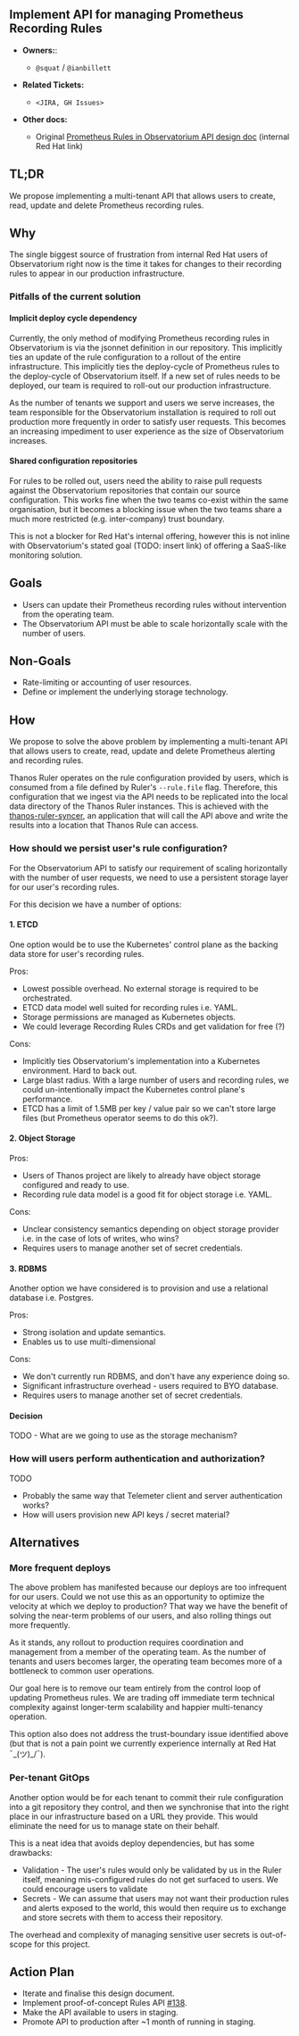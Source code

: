 ## Implement API for managing Prometheus Recording Rules

* **Owners:**:
  * `@squat` / `@ianbillett`

* **Related Tickets:**
  * `<JIRA, GH Issues>`

* **Other docs:**
  * Original [Prometheus Rules in Observatorium API design doc](https://docs.google.com/document/d/1F9Cw6I4qFs__0Dcm19xvxJqRBCAGQBBggYg_PQSV_-g/edit#heading=h.cp0jmcyfj3) (internal Red Hat link)

## TL;DR

We propose implementing a multi-tenant API that allows users to create, read, update and delete Prometheus recording rules.

## Why

The single biggest source of frustration from internal Red Hat users of Observatorium right now is the time it takes for changes to their recording rules to appear in our production infrastructure.

### Pitfalls of the current solution

#### Implicit deploy cycle dependency

Currently, the only method of modifying Prometheus recording rules in Observatorium is via the jsonnet definition in our repository. This implicitly ties an update of the rule configuration to a rollout of the entire infrastructure. This implicitly ties the deploy-cycle of Prometheus rules to the deploy-cycle of Observatorium itself. If a new set of rules needs to be deployed, our team is required to roll-out our production infrastructure.

As the number of tenants we support and users we serve increases, the team responsible for the Observatorium installation is required to roll out production more frequently in order to satisfy user requests. This becomes an increasing impediment to user experience as the size of Observatorium increases.

#### Shared configuration repositories

For rules to be rolled out, users need the ability to raise pull requests against the Observatorium repositories that contain our source configuration. This works fine when the two teams co-exist within the same organisation, but it becomes a blocking issue when the two teams share a much more restricted (e.g. inter-company) trust boundary.

This is not a blocker for Red Hat's internal offering, however this is not inline with Observatorium's stated goal (TODO: insert link) of offering a SaaS-like monitoring solution.

## Goals

* Users can update their Prometheus recording rules without intervention from the operating team.
* The Observatorium API must be able to scale horizontally scale with the number of users.

## Non-Goals

* Rate-limiting or accounting of user resources.
* Define or implement the underlying storage technology.

## How

We propose to solve the above problem by implementing a multi-tenant API that allows users to create, read, update and delete Prometheus alerting and recording rules.

Thanos Ruler operates on the rule configuration provided by users, which is consumed from a file defined by Ruler's `--rule.file` flag. Therefore, this configuration that we ingest via the API needs to be replicated into the local data directory of the Thanos Ruler instances. This is achieved with the [thanos-ruler-syncer](https://github.com/observatorium/thanos-rule-syncer), an application that will call the API above and write the results into a location that Thanos Rule can access.

### How should we persist user's rule configuration?

For the Observatorium API to satisfy our requirement of scaling horizontally with the number of user requests, we need to use a persistent storage layer for our user's recording rules.

For this decision we have a number of options:

#### 1. ETCD

One option would be to use the Kubernetes' control plane as the backing data store for user's recording rules.

Pros:
* Lowest possible overhead. No external storage is required to be orchestrated.
* ETCD data model well suited for recording rules i.e. YAML.
* Storage permissions are managed as Kubernetes objects.
* We could leverage Recording Rules CRDs and get validation for free (?)

Cons:
* Implicitly ties Observatorium's implementation into a Kubernetes environment. Hard to back out.
* Large blast radius. With a large number of users and recording rules, we could un-intentionally impact the Kubernetes control plane's performance.
* ETCD has a limit of 1.5MB per key / value pair so we can't store large files (but Prometheus operator seems to do this ok?).

#### 2. Object Storage

Pros:
* Users of Thanos project are likely to already have object storage configured and ready to use.
* Recording rule data model is a good fit for object storage i.e. YAML.

Cons:
* Unclear consistency semantics depending on object storage provider i.e. in the case of lots of writes, who wins?
* Requires users to manage another set of secret credentials.

#### 3. RDBMS

Another option we have considered is to provision and use a relational database i.e. Postgres.

Pros:
* Strong isolation and update semantics.
* Enables us to use multi-dimensional

Cons:
* We don't currently run RDBMS, and don't have any experience doing so.
* Significant infrastructure overhead - users required to BYO database.
* Requires users to manage another set of secret credentials.

#### Decision

TODO - What are we going to use as the storage mechanism?

### How will users perform authentication and authorization?

TODO
* Probably the same way that Telemeter client and server authentication works?
* How will users provision new API keys / secret material?

## Alternatives

### More frequent deploys

The above problem has manifested because our deploys are too infrequent for our users. Could we not use this as an opportunity to optimize the velocity at which we deploy to production? That way we have the benefit of solving the near-term problems of our users, and also rolling things out more frequently.

As it stands, any rollout to production requires coordination and management from a member of the operating team. As the number of tenants and users becomes larger, the operating team becomes more of a bottleneck to common user operations.

Our goal here is to remove our team entirely from the control loop of updating Prometheus rules. We are trading off immediate term technical complexity against longer-term scalability and happier multi-tenancy operation.

This option also does not address the trust-boundary issue identified above (but that is not a pain point we currently experience internally at Red Hat ¯\_(ツ)_/¯).

### Per-tenant GitOps

Another option would be for each tenant to commit their rule configuration into a git repository they control, and then we synchronise that into the right place in our infrastructure based on a URL they provide. This would eliminate the need for us to manage state on their behalf.

This is a neat idea that avoids deploy dependencies, but has some drawbacks:
* Validation - The user's rules would only be validated by us in the Ruler itself, meaning mis-configured rules do not get surfaced to users. We could encourage users to validate
* Secrets - We can assume that users may not want their production rules and alerts exposed to the world, this would then require us to exchange and store secrets with them to access their repository.

The overhead and complexity of managing sensitive user secrets is out-of-scope for this project.

## Action Plan

* Iterate and finalise this design document.
* Implement proof-of-concept Rules API [#138](https://github.com/observatorium/api/pull/138).
* Make the API available to users in staging.
* Promote API to production after ~1 month of running in staging.
